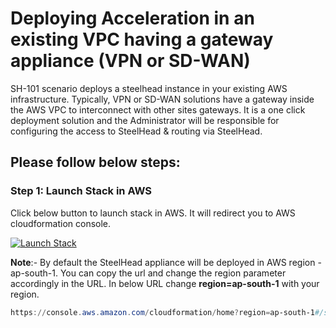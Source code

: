 # Deploying Acceleration in an existing VPC having a gateway appliance (VPN or SD-WAN)

SH-101 scenario deploys a steelhead instance in your existing AWS infrastructure. Typically, VPN or SD-WAN solutions have a gateway inside the AWS VPC to interconnect with other sites gateways. It is a one click deployment solution and the Administrator will be responsible for configuring the access to SteelHead & routing via SteelHead.

## Please follow below steps:
### Step 1: Launch Stack in AWS
Click below button to launch stack in AWS. It will redirect you to AWS cloudformation console.

[![Launch Stack](https://s3.amazonaws.com/cloudformation-examples/cloudformation-launch-stack.png)](https://console.aws.amazon.com/cloudformation/home?region=ap-south-1#/stacks/new?stackName=SH-Deployment-In-VPC&templateURL=https://rvbd-community-toolkit.s3-eu-west-1.amazonaws.com/SH-Deployment-In-VPC.template)

**Note**:- By default the SteelHead appliance will be deployed in AWS region - ap-south-1. You can copy the url and change the region parameter accordingly in the URL. In below URL change **region=ap-south-1** with your region.
```PowerShell
https://console.aws.amazon.com/cloudformation/home?region=ap-south-1#/stacks/new?stackName=SH-Deployment-In-VPC&templateURL=https://rvbd-community-toolkit.s3-eu-west-1.amazonaws.com/SH-Deployment-In-VPC.template
```
